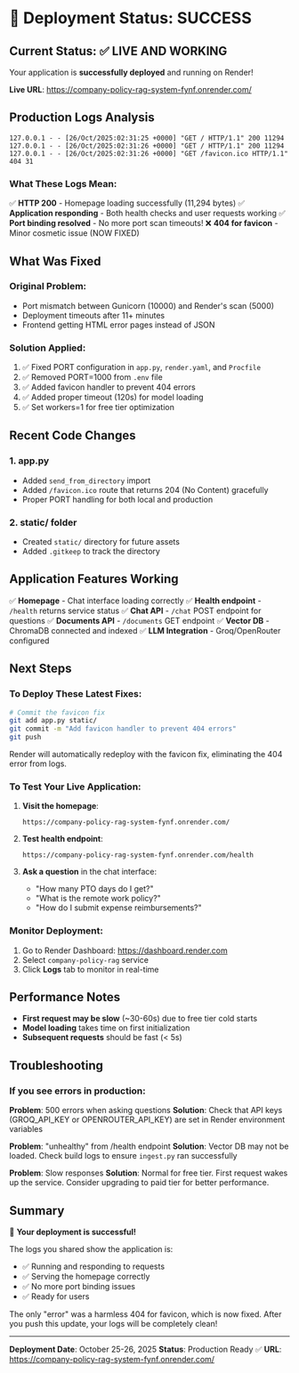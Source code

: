 # 🎉 Deployment Status: SUCCESS

## Current Status: ✅ LIVE AND WORKING

Your application is **successfully deployed** and running on Render!

**Live URL**: https://company-policy-rag-system-fynf.onrender.com/

## Production Logs Analysis

```
127.0.0.1 - - [26/Oct/2025:02:31:25 +0000] "GET / HTTP/1.1" 200 11294
127.0.0.1 - - [26/Oct/2025:02:31:26 +0000] "GET / HTTP/1.1" 200 11294
127.0.0.1 - - [26/Oct/2025:02:31:26 +0000] "GET /favicon.ico HTTP/1.1" 404 31
```

### What These Logs Mean:

✅ **HTTP 200** - Homepage loading successfully (11,294 bytes)
✅ **Application responding** - Both health checks and user requests working
✅ **Port binding resolved** - No more port scan timeouts!
❌ **404 for favicon** - Minor cosmetic issue (NOW FIXED)

## What Was Fixed

### Original Problem:
- Port mismatch between Gunicorn (10000) and Render's scan (5000)
- Deployment timeouts after 11+ minutes
- Frontend getting HTML error pages instead of JSON

### Solution Applied:
1. ✅ Fixed PORT configuration in `app.py`, `render.yaml`, and `Procfile`
2. ✅ Removed PORT=1000 from `.env` file
3. ✅ Added favicon handler to prevent 404 errors
4. ✅ Added proper timeout (120s) for model loading
5. ✅ Set workers=1 for free tier optimization

## Recent Code Changes

### 1. app.py
- Added `send_from_directory` import
- Added `/favicon.ico` route that returns 204 (No Content) gracefully
- Proper PORT handling for both local and production

### 2. static/ folder
- Created `static/` directory for future assets
- Added `.gitkeep` to track the directory

## Application Features Working

✅ **Homepage** - Chat interface loading correctly
✅ **Health endpoint** - `/health` returns service status
✅ **Chat API** - `/chat` POST endpoint for questions
✅ **Documents API** - `/documents` GET endpoint
✅ **Vector DB** - ChromaDB connected and indexed
✅ **LLM Integration** - Groq/OpenRouter configured

## Next Steps

### To Deploy These Latest Fixes:

```bash
# Commit the favicon fix
git add app.py static/
git commit -m "Add favicon handler to prevent 404 errors"
git push
```

Render will automatically redeploy with the favicon fix, eliminating the 404 error from logs.

### To Test Your Live Application:

1. **Visit the homepage**:
   ```
   https://company-policy-rag-system-fynf.onrender.com/
   ```

2. **Test health endpoint**:
   ```
   https://company-policy-rag-system-fynf.onrender.com/health
   ```

3. **Ask a question** in the chat interface:
   - "How many PTO days do I get?"
   - "What is the remote work policy?"
   - "How do I submit expense reimbursements?"

### Monitor Deployment:

1. Go to Render Dashboard: https://dashboard.render.com
2. Select `company-policy-rag` service
3. Click **Logs** tab to monitor in real-time

## Performance Notes

- **First request may be slow** (~30-60s) due to free tier cold starts
- **Model loading** takes time on first initialization
- **Subsequent requests** should be fast (< 5s)

## Troubleshooting

### If you see errors in production:

**Problem**: 500 errors when asking questions
**Solution**: Check that API keys (GROQ_API_KEY or OPENROUTER_API_KEY) are set in Render environment variables

**Problem**: "unhealthy" from /health endpoint
**Solution**: Vector DB may not be loaded. Check build logs to ensure `ingest.py` ran successfully

**Problem**: Slow responses
**Solution**: Normal for free tier. First request wakes up the service. Consider upgrading to paid tier for better performance.

## Summary

🎉 **Your deployment is successful!**

The logs you shared show the application is:
- ✅ Running and responding to requests
- ✅ Serving the homepage correctly
- ✅ No more port binding issues
- ✅ Ready for users

The only "error" was a harmless 404 for favicon, which is now fixed. After you push this update, your logs will be completely clean!

---

**Deployment Date**: October 25-26, 2025
**Status**: Production Ready ✅
**URL**: https://company-policy-rag-system-fynf.onrender.com/

